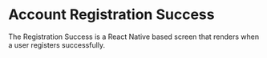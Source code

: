 # Account Registration Success

The Registration Success is a React Native based screen that renders when a user registers successfully.

